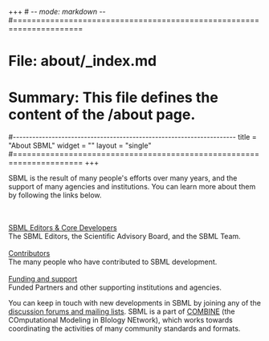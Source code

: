 +++ # -*- mode: markdown -*-
#=====================================================================
# File:    about/_index.md
# Summary: This file defines the content of the /about page.
#---------------------------------------------------------------------
title = "About SBML"
widget = ""
layout = "single"
#=====================================================================
+++

SBML is the result of many people's efforts over many years, and the support of many agencies and institutions. You can learn more about them by following the links below.

<br>
<div class="row row-big-gutter align-items-center">
  <div class="col-4 text-center">
    <a href="core"><i class="fa-hands-helping fas fa-4x"  style="margin-bottom: 1rem"></i></a>
    <br>
    <a href="core">SBML Editors & Core Developers</a>
    <br>
    The SBML Editors, the Scientific Advisory Board, and the SBML Team.
  </div>
  <div class="col-4 text-center">
    <a href="contributors"><i class="fa-globe fas fa-4x"  style="margin-bottom: 1rem"></i></a>
    <br>
    <a href="contributors">Contributors</a><br>The many people who have contributed to SBML development.
  </div>
  <div class="col-4 text-center">
    <a href="funding"><i class="fa-university fas fa-4x"  style="margin-bottom: 1rem"></i></a>
    <br>
    <a href="funding">Funding and support</a>
    <br>
    Funded Partners and other supporting institutions and agencies.
  </div>
</div>

You can keep in touch with new developments in SBML by joining any of the [discussion forums and mailing lists](/community/forums). SBML is a part of [COMBINE](http://co.mbine.org) (the COmputational Modeling in BIology NEtwork), which works towards coordinating the activities of many community standards and formats.
